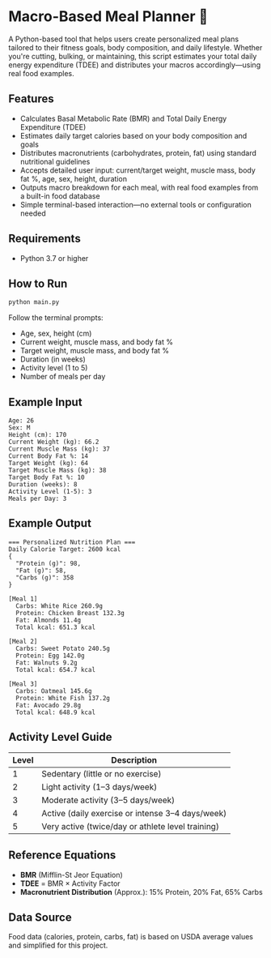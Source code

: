 # Macro-Based Meal Planner 🥗

A Python-based tool that helps users create personalized meal plans tailored to their fitness goals, body composition, and daily lifestyle. Whether you're cutting, bulking, or maintaining, this script estimates your total daily energy expenditure (TDEE) and distributes your macros accordingly—using real food examples.

## Features
- Calculates Basal Metabolic Rate (BMR) and Total Daily Energy Expenditure (TDEE)
- Estimates daily target calories based on your body composition and goals
- Distributes macronutrients (carbohydrates, protein, fat) using standard nutritional guidelines
- Accepts detailed user input: current/target weight, muscle mass, body fat %, age, sex, height, duration
- Outputs macro breakdown for each meal, with real food examples from a built-in food database
- Simple terminal-based interaction—no external tools or configuration needed

## Requirements
- Python 3.7 or higher

## How to Run
```bash
python main.py
```
Follow the terminal prompts:
- Age, sex, height (cm)
- Current weight, muscle mass, and body fat %
- Target weight, muscle mass, and body fat %
- Duration (in weeks)
- Activity level (1 to 5)
- Number of meals per day

## Example Input
```
Age: 26
Sex: M
Height (cm): 170
Current Weight (kg): 66.2
Current Muscle Mass (kg): 37
Current Body Fat %: 14
Target Weight (kg): 64
Target Muscle Mass (kg): 38
Target Body Fat %: 10
Duration (weeks): 8
Activity Level (1-5): 3
Meals per Day: 3
```

## Example Output
```
=== Personalized Nutrition Plan ===
Daily Calorie Target: 2600 kcal
{
  "Protein (g)": 98,
  "Fat (g)": 58,
  "Carbs (g)": 358
}

[Meal 1]
  Carbs: White Rice 260.9g
  Protein: Chicken Breast 132.3g
  Fat: Almonds 11.4g
  Total kcal: 651.3 kcal

[Meal 2]
  Carbs: Sweet Potato 240.5g
  Protein: Egg 142.0g
  Fat: Walnuts 9.2g
  Total kcal: 654.7 kcal

[Meal 3]
  Carbs: Oatmeal 145.6g
  Protein: White Fish 137.2g
  Fat: Avocado 29.8g
  Total kcal: 648.9 kcal
```

## Activity Level Guide
| Level | Description                            |
|-------|----------------------------------------|
| 1     | Sedentary (little or no exercise)      |
| 2     | Light activity (1–3 days/week)         |
| 3     | Moderate activity (3–5 days/week)      |
| 4     | Active (daily exercise or intense 3–4 days/week) |
| 5     | Very active (twice/day or athlete level training) |

## Reference Equations
- **BMR** (Mifflin-St Jeor Equation)
- **TDEE** = BMR × Activity Factor
- **Macronutrient Distribution** (Approx.): 15% Protein, 20% Fat, 65% Carbs

## Data Source
Food data (calories, protein, carbs, fat) is based on USDA average values and simplified for this project.
